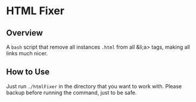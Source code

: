 # HTML Fixer

## Overview
A `bash` script that remove all instances `.html` from all &li;a&gt; tags, making all links much nicer.

## How to Use
Just run `./htmlFixer` in the directory that you want to work with. Please backup before running the command, just to be safe.
